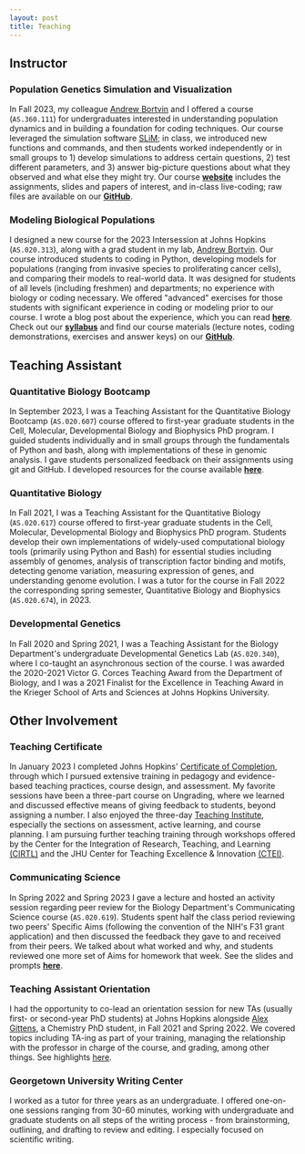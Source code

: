 ```yaml
---
layout: post
title: Teaching
---
```


## Instructor

### Population Genetics Simulation and Visualization 
In Fall 2023, my colleague [Andrew Bortvin](https://andrew-bortvin.github.io/) and I offered a course (`AS.360.111`) for undergraduates interested in understanding population dynamics and in building a foundation for coding techniques. Our course leveraged the simulation software [SLiM](https://messerlab.org/slim/); in class, we introduced new functions and commands, and then students worked independently or in small groups to 1) develop simulations to address certain questions, 2) test different parameters, and 3) answer big-picture questions about what they observed and what else they might try. Our course **[website](https://andrew-bortvin.github.io/slimNotes/)** includes the assignments, slides and papers of interest, and in-class live-coding; raw files are available on our **[GitHub](https://github.com/andrew-bortvin/slimNotes)**. 

### Modeling Biological Populations 
I designed a new course for the 2023 Intersession at Johns Hopkins (`AS.020.313`), along with a grad student in my lab, [Andrew Bortvin](https://andrew-bortvin.github.io/). Our course introduced students to coding in Python, developing models for populations (ranging from invasive species to proliferating cancer cells), and comparing their models to real-world data. It was designed for students of all levels (including freshmen) and departments; no experience with biology or coding necessary. We offered "advanced" exercises for those students with significant experience in coding or modeling prior to our course. I wrote a blog post about the experience, which you can read **[here](https://scarioscia.github.io/2023-02-16/intersession)**. Check out our **[syllabus](https://andrew-bortvin.github.io/mbp23.github.io/syllabus/)** and find our course materials (lecture notes, coding demonstrations, exercises and answer keys) on our **[GitHub](https://github.com/scarioscia/modeling_biological_populations)**. 


## Teaching Assistant 

### Quantitative Biology Bootcamp

In September 2023, I was a Teaching Assistant for the Quantitative Biology Bootcamp (`AS.020.607`) course offered to first-year graduate students in the Cell, Molecular, Developmental Biology and Biophysics PhD program. I guided students individually and in small groups through the fundamentals of Python and bash, along with implementations of these in genomic analysis. I gave students personalized feedback on their assignments using git and GitHub. I developed resources for the course available **[here](https://andrew-bortvin.github.io/swcmdb/index.html)**.

### Quantitative Biology 

In Fall 2021, I was a Teaching Assistant for the Quantitative Biology (`AS.020.617`) course offered to first-year graduate students in the Cell, Molecular, Developmental Biology and Biophysics PhD program. Students develop their own implementations of widely-used computational biology tools (primarily using Python and Bash) for essential studies including assembly of genomes, analysis of transcription factor binding and motifs, detecting genome variation, measuring expression of genes, and understanding genome evolution. I was a tutor for the course in Fall 2022 the corresponding spring semester, Quantitative Biology and Biophysics (`AS.020.674`), in 2023. 

### Developmental Genetics

In Fall 2020 and Spring 2021, I was a Teaching Assistant for the Biology Department's undergraduate Developmental Genetics Lab (`AS.020.340`), where I co-taught an asynchronous section of the course. I was awarded the 2020-2021 Victor G. Corces Teaching Award from the Department of Biology, and I was a 2021 Finalist for the Excellence in Teaching Award in the Krieger School of Arts and Sciences at Johns Hopkins University. 


## Other Involvement 

### Teaching Certificate

In January 2023 I completed Johns Hopkins' [Certificate of Completion](https://ctei.jhu.edu/teaching-academy/coc), through which I pursued extensive training in pedagogy and evidence-based teaching practices, course design, and assessment. My favorite sessions have been a three-part course on Ungrading, where we learned and discussed effective means of giving feedback to students, beyond assigning a number. I also enjoyed the three-day [Teaching Institute](https://ctei.jhu.edu/teaching-academy/ti), especially the sections on assessment, active learning, and course planning. I am pursuing further teaching training through workshops offered by the Center for the Integration of Research, Teaching, and Learning [(CIRTL)](https://www.cirtl.net/) and the JHU Center for Teaching Excellence & Innovation [(CTEI)](https://ctei.jhu.edu/).

### Communicating Science 

In Spring 2022 and Spring 2023 I gave a lecture and hosted an activity session regarding peer review for the Biology Department's Communicating Science course (`AS.020.619`). Students spent half the class period reviewing two peers' Specific Aims (following the convention of the NIH's F31 grant application) and then discussed the feedback they gave to and received from their peers. We talked about what worked and why, and students reviewed one more set of Aims for homework that week. See the slides and prompts **[here](https://drive.google.com/file/d/1KVz10cekga2QBHQQ-ArDTAg5UCpUzb5F/view?usp=sharing)**. 

### Teaching Assistant Orientation 

I had the opportunity to co-lead an orientation session for new TAs (usually first- or second-year PhD students) at Johns Hopkins alongside [Alex Gittens](https://www.linkedin.com/in/alexgittens/), a Chemistry PhD student, in Fall 2021 and Spring 2022. We covered topics including TA-ing as part of your training, managing the relationship with the professor in charge of the course, and grading, among other things. See highlights [here](https://scarioscia.github.io/2024-01-18/TA-orientation).


### Georgetown University Writing Center

I worked as a tutor for three years as an undergraduate. I offered one-on-one sessions ranging from 30-60 minutes, working with undergraduate and graduate students on all steps of the writing process - from brainstorming, outlining, and drafting to review and editing. I especially focused on scientific writing. 

<br />


